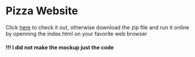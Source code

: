# Pizza Website

Click [here](https://therigidninja.github.io/PizzaWebsite/) to check it out, otherwise download the zip file and run it online by openning the index.html on your favorite web browser
#### !!! I did not make the mockup just the code
